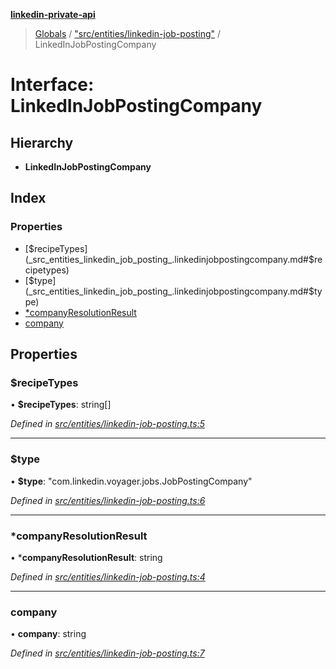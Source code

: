 **[linkedin-private-api](../README.md)**

> [Globals](../globals.md) / ["src/entities/linkedin-job-posting"](../modules/_src_entities_linkedin_job_posting_.md) / LinkedInJobPostingCompany

# Interface: LinkedInJobPostingCompany

## Hierarchy

* **LinkedInJobPostingCompany**

## Index

### Properties

* [$recipeTypes](_src_entities_linkedin_job_posting_.linkedinjobpostingcompany.md#$recipetypes)
* [$type](_src_entities_linkedin_job_posting_.linkedinjobpostingcompany.md#$type)
* [*companyResolutionResult](_src_entities_linkedin_job_posting_.linkedinjobpostingcompany.md#*companyresolutionresult)
* [company](_src_entities_linkedin_job_posting_.linkedinjobpostingcompany.md#company)

## Properties

### $recipeTypes

•  **$recipeTypes**: string[]

*Defined in [src/entities/linkedin-job-posting.ts:5](https://github.com/busshi/linkedin-private-api/blob/e083f37/src/entities/linkedin-job-posting.ts#L5)*

___

### $type

•  **$type**: \"com.linkedin.voyager.jobs.JobPostingCompany\"

*Defined in [src/entities/linkedin-job-posting.ts:6](https://github.com/busshi/linkedin-private-api/blob/e083f37/src/entities/linkedin-job-posting.ts#L6)*

___

### *companyResolutionResult

•  ***companyResolutionResult**: string

*Defined in [src/entities/linkedin-job-posting.ts:4](https://github.com/busshi/linkedin-private-api/blob/e083f37/src/entities/linkedin-job-posting.ts#L4)*

___

### company

•  **company**: string

*Defined in [src/entities/linkedin-job-posting.ts:7](https://github.com/busshi/linkedin-private-api/blob/e083f37/src/entities/linkedin-job-posting.ts#L7)*
